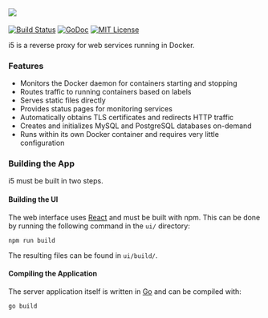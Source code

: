 ## ![](https://i.stack.imgur.com/08e0R.png)

[![Build Status](https://ci.quickmediasolutions.com/buildStatus/icon?job=i5)](https://ci.quickmediasolutions.com/job/i5/)
[![GoDoc](https://godoc.org/github.com/nathan-osman/i5?status.svg)](https://godoc.org/github.com/nathan-osman/i5)
[![MIT License](http://img.shields.io/badge/license-MIT-9370d8.svg?style=flat)](http://opensource.org/licenses/MIT)

i5 is a reverse proxy for web services running in Docker.

### Features

- Monitors the Docker daemon for containers starting and stopping
- Routes traffic to running containers based on labels
- Serves static files directly
- Provides status pages for monitoring services
- Automatically obtains TLS certificates and redirects HTTP traffic
- Creates and initializes MySQL and PostgreSQL databases on-demand
- Runs within its own Docker container and requires very little configuration

### Building the App

i5 must be built in two steps.

#### Building the UI

The web interface uses [React](https://reactjs.org/) and must be built with npm. This can be done by running the following command in the `ui/` directory:

```shell
npm run build
```

The resulting files can be found in `ui/build/`.

#### Compiling the Application

The server application itself is written in [Go](https://golang.org/) and can be compiled with:

```shell
go build
```
